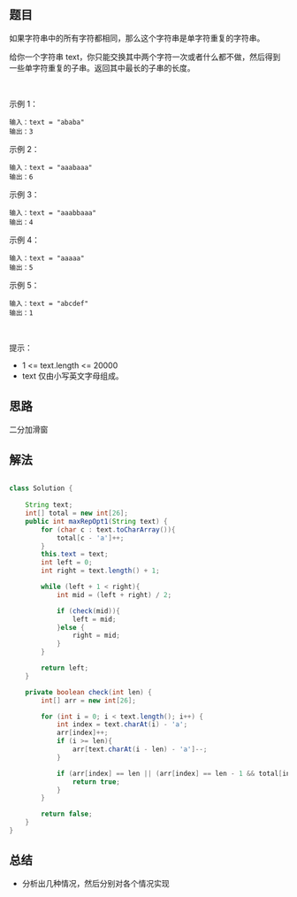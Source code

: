 

## 题目

如果字符串中的所有字符都相同，那么这个字符串是单字符重复的字符串。

给你一个字符串 text，你只能交换其中两个字符一次或者什么都不做，然后得到一些单字符重复的子串。返回其中最长的子串的长度。

 

示例 1：

    输入：text = "ababa"
    输出：3
示例 2：

    输入：text = "aaabaaa"
    输出：6
示例 3：

    输入：text = "aaabbaaa"
    输出：4
示例 4：

    输入：text = "aaaaa"
    输出：5
示例 5：

    输入：text = "abcdef"
    输出：1
 

提示：

- 1 <= text.length <= 20000
- text 仅由小写英文字母组成。



## 思路

二分加滑窗



## 解法
```java

class Solution {
    
    String text;
    int[] total = new int[26];
    public int maxRepOpt1(String text) {
        for (char c : text.toCharArray()){
            total[c - 'a']++;
        }
        this.text = text;
        int left = 0;
        int right = text.length() + 1;

        while (left + 1 < right){
            int mid = (left + right) / 2;

            if (check(mid)){
                left = mid;
            }else {
                right = mid;
            }
        }

        return left;
    }

    private boolean check(int len) {
        int[] arr = new int[26];

        for (int i = 0; i < text.length(); i++) {
            int index = text.charAt(i) - 'a';
            arr[index]++;
            if (i >= len){
                arr[text.charAt(i - len) - 'a']--;
            }

            if (arr[index] == len || (arr[index] == len - 1 && total[index] >= len)){
                return true;
            }
        }

        return false;
    }
}
```

## 总结

- 分析出几种情况，然后分别对各个情况实现 
